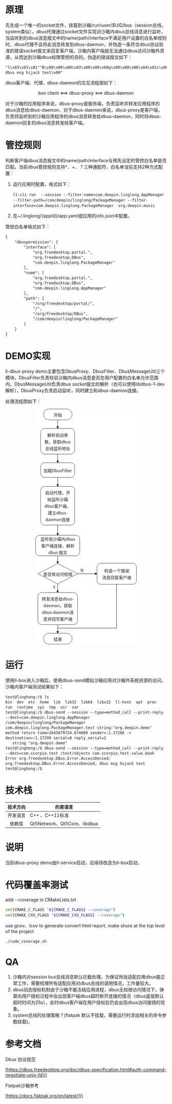 # 原理

先生成一个唯一的socket文件，挂载到沙箱/run/user/$UID/bus（session总线，system类似），dbus代理通过socket文件实现对沙箱内dbus总线消息进行监听，当监听到的dbus消息报文中的name/path/interface不满足用户设置的白名单规则时，dbus代理不会将此消息转发到dbus-daemon，并伪造一条符合dbus协议标准的错误socket报文来回复客户端，沙箱内客户端就无法通过dbus访问沙箱外资源，从而达到沙箱dbus权限管控的目的。伪造的错误报文如下：

```
"l\x03\x01\x01""B\x00\x00\x00\x03\x00\x00\x00g\x00\x00\x00\x04\x01s\x00(\x00\x00\x00org.freedesktop.DBus.Error.UnknownMethod\x00\x00\x00\x00\x00\x00\x00\x00\x06\x01s\x00\x06\x00\x00\x00:1.120\x00\x00\x05\x01u\x00\x02\x00\x00\x00\b\x01g\x00\x01s\x00\x00\x07\x01s\x00\x06\x00\x00\x00:1.103\x00\x00=\x00\x00\x00org.freedesktop.DBus.Error.AccessDenied, dbus msg hijack test\x00"
```

dbus客户端、代理、dbus-daemon的交互流程图如下：

<div align=center>
    box client <==> dbus-proxy <==> dbus-daemon
</div>

对于沙箱的应用程序来说，dbus-proxy是服务端，负责监听并转发应用程序的dbus消息给dbus-daemon，对于dbus-daemon来说，dbus-proxy是客户端，负责将监听到的沙箱应用程序的dbus消息转发给dbus-daemon，同时将dbus-daemon回复的dbus消息转发给客户端。

# 管控规则

判断客户端dbus消息报文中的name/path/interface与预先设定的管控白名单是否匹配。当前dbus管控规则支持*、+、？三种通配符，白名单当前支持2种方式配置：

1. 运行应用时配置，格式如下：

   `ll-cli run  --session --filter-name=com.deepin.linglong.AppManager --filter-path=/com/deepin/linglong/PackageManager --filter-interface=com.deepin.linglong.PackageManager  org.deepin.music`
2. 在~/.linglong/{appId}/app.yaml或应用的info.json中配置。

管控白名单格式如下：

```
{
    "dbuspermission": {
        "interface": [
            "org.freedesktop.portal.",
            "org.freedesktop.DBus",
            "com.deepin.linglong.PackageManager"
        ],
        "name": [
            "org.freedesktop.portal.",
            "org.freedesktop.DBus",
            "com.deepin.linglong.AppManager"
        ],
        "path": [
            "/org/freedesktop/portal/",
            "/",
            "/org/freedesktop/DBus",
            "/com/deepin/linglong/PackageManager"
        ]
    }
}
```

# DEMO实现

ll-dbus-proxy demo主要包含DbusProxy、DbusFilter、DbusMessageUtil三个模块，DbusFilter负责校验沙箱内dbus消息是否在用户配置的白名单允许范围内，DbusMessageUtil负责dbus socket报文的解析（也可以使用libdbus-1-dev解析），DbusProxy负责启动监听，同时建立和dbus-daemon连接。

处理流程图如下：

<div align=center>
	<img src="image/README/1645673704931.png"/>
</div>

# 运行

使用ll-box进入沙箱后，使用dbus-send模拟沙箱应用对沙箱外系统资源的访问，沙箱内客户端测试结果如下：

```
test@linghong:/$ ls
bin  dev  etc  home  lib  lib32  lib64  libx32  ll-host  opt  proc  run  runtime  sys  tmp  usr  var
test@linglong:/$ dbus-send --session --type=method_call --print-reply --dest=com.deepin.linglong.AppManager /com/deepin/linglong/PackageManager com.deepin.linglong.PackageManager.test string:"org.deepin.demo"
method return time=1645679724.674609 sender=:1.17266 -> destination=:1.17299 serial=8 reply_serial=2
   string "org.deepin.demo"
test@linghong:/$ dbus-send --session --type=method_call --print-reply --dest=com.scorpio.test /test/objects com.scorpio.test.value.book
Error org.freedesktop.DBus.Error.AccessDenied: org.freedesktop.DBus.Error.AccessDenied, dbus msg hijack test
test@linghong:/$
```

# 技术栈

| 技术方向 | 约束语言                     |
| :------: | ---------------------------- |
| 开发语言 | C++ 、C++11标准              |
|  依赖库  | Qt5Network、Qt5Core、libdbus |

# 说明

当前dbus-proxy demo由ll-service启动，后续待改造为ll-box启动。

# 代码覆盖率测试
add --coverage in CMakeLists.txt
```bash
set(CMAKE_C_FLAGS "${CMAKE_C_FLAGS} --coverage")
set(CMAKE_CXX_FLAGS "${CMAKE_CXX_FLAGS} --coverage")
```

use gcov、lcov to generate convert html report, make shure at the top level of the project
```bash
./code_coverage.sh
```

# QA

1. 沙箱内对session bus总线消息默认拦截处理，为保证玲珑适配应用dbus能正常工作，需要梳理所有适配应用对dbus总线的调用情况，工作量较大。
2. dbus动态授权机制由于沙箱不能冻结应用进程，dbus无权限访问情况下，弹窗向用户授权过程中会出现客户端dbus超时断开连接的情况（dbus底层默认超时时间为25s），此时dbus客户端在用户授权后仍会出现dbus访问报错的现象。
3. system总线的处理策略？(flatpak 默认不挂载，需要运行时添加相关的命令参数挂载)。

# 参考文档

Dbus 协议规范

[https://dbus.freedesktop.org/doc/dbus-specification.html#auth-command-negotiate-unix-fd]()

Flatpak沙箱参考

[https://docs.flatpak.org/en/latest/]()
